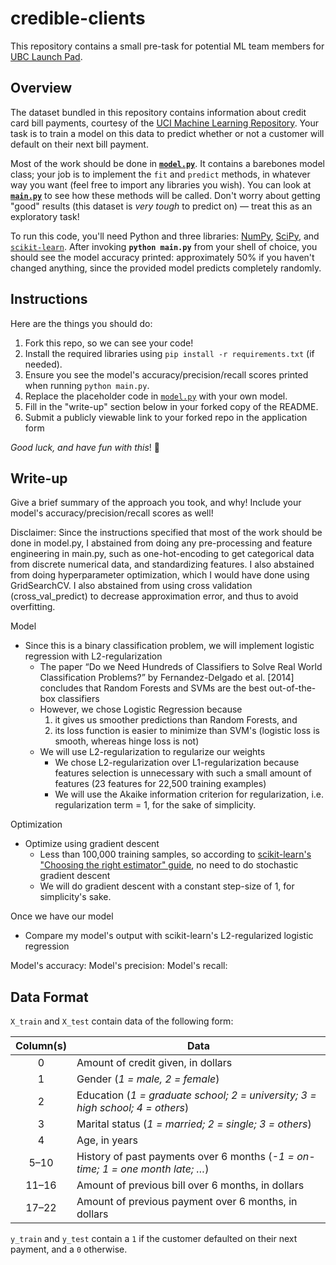 # credible-clients

This repository contains a small pre-task for potential ML team
members for [UBC Launch Pad](https://www.ubclaunchpad.com).


## Overview

The dataset bundled in this repository contains information about credit card
bill payments, courtesy of the [UCI Machine Learning Repository][UCI]. Your task
is to train a model on this data to predict whether or not a customer will default
on their next bill payment.

Most of the work should be done in [**`model.py`**](model.py). It contains a
barebones model class; your job is to implement the `fit` and `predict` methods,
in whatever way you want (feel free to import any libraries you wish). You can
look at [**`main.py`**](main.py) to see how these methods will be called. Don't
worry about getting "good" results (this dataset is _very tough_ to predict on)
— treat this as an exploratory task!

To run this code, you'll need Python and three libraries: [NumPy], [SciPy],
and [`scikit-learn`]. After invoking **`python main.py`** from your shell of
choice, you should see the model accuracy printed: approximately 50% if you
haven't changed anything, since the provided model predicts completely randomly.

## Instructions

Here are the things you should do:

1. Fork this repo, so we can see your code!
2. Install the required libraries using `pip install -r requirements.txt` (if needed).
3. Ensure you see the model's accuracy/precision/recall scores printed when running `python main.py`.
4. Replace the placeholder code in [`model.py`](model.py) with your own model.
5. Fill in the "write-up" section below in your forked copy of the README.
6. Submit a publicly viewable link to your forked repo in the application form

_Good luck, and have fun with this_! :rocket:


## Write-up

Give a brief summary of the approach you took, and why! Include your model's
accuracy/precision/recall scores as well!

Disclaimer:
Since the instructions specified that most of the work should be done in model.py, I abstained from doing
any pre-processing and feature engineering in main.py, such as one-hot-encoding to get categorical data from
discrete numerical data, and standardizing features.
I also abstained from doing hyperparameter optimization, which I would have done using GridSearchCV.
I also abstained from using cross validation (cross_val_predict) to decrease approximation error,
  and thus to avoid overfitting.

Model
- Since this is a binary classification problem, we will implement logistic regression with L2-regularization
    - The paper “Do we Need Hundreds of Classifiers to Solve Real World Classification Problems?” by
      Fernandez-Delgado et al. [2014] concludes that Random Forests and SVMs are the best
      out-of-the-box classifiers
    - However, we chose Logistic Regression because
        1. it gives us smoother predictions than Random Forests, and
        2. its loss function is easier to minimize than SVM's (logistic loss is smooth,
           whereas hinge loss is not)
    - We will use L2-regularization to regularize our weights
        - We chose L2-regularization over L1-regularization because features selection is unnecessary with
          such a small amount of features (23 features for 22,500 training examples)
        - We will use the Akaike information criterion for regularization, i.e. regularization term = 1, for
          the sake of simplicity.

Optimization
- Optimize using gradient descent
    - Less than 100,000 training samples, so according to [scikit-learn's "Choosing the right estimator" guide](http://scikit-learn.org/stable/tutorial/machine_learning_map/index.html),
      no need to do stochastic gradient descent
    - We will do gradient descent with a constant step-size of 1, for simplicity's sake.

Once we have our model
- Compare my model's output with scikit-learn's L2-regularized logistic regression

Model's accuracy:
Model's precision:
Model's recall:


## Data Format

`X_train` and `X_test` contain data of the following form:

| Column(s) | Data |
| :-------: | ---- |
| 0         | Amount of credit given, in dollars |
| 1         | Gender (_1 = male, 2 = female_) |
| 2         | Education (_1 = graduate school; 2 = university; 3 = high school; 4 = others_) |
| 3         | Marital status (_1 = married; 2 = single; 3 = others_) |
| 4         | Age, in years |
| 5–10      | History of past payments over 6 months (_-1 = on-time; 1 = one month late; …_) |
| 11–16     | Amount of previous bill over 6 months, in dollars |
| 17–22     | Amount of previous payment over 6 months, in dollars |

`y_train` and `y_test` contain a `1` if the customer defaulted on their next
payment, and a `0` otherwise.


[UCI]: https://archive.ics.uci.edu/ml/datasets/default+of+credit+card+clients
[NumPy]: http://www.numpy.org
[SciPy]: https://www.scipy.org
[`scikit-learn`]: http://scikit-learn.org
